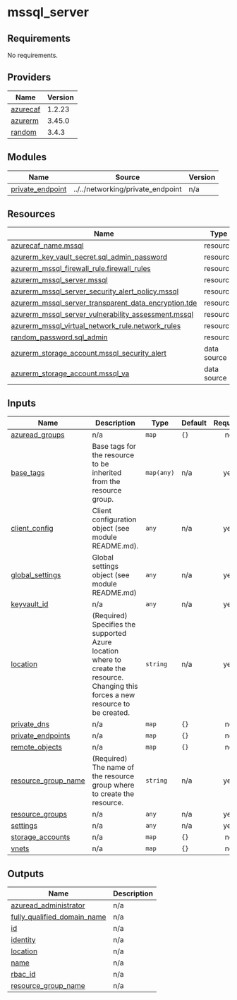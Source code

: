 # mssql_server

<!-- BEGINNING OF PRE-COMMIT-TERRAFORM DOCS HOOK -->
## Requirements

No requirements.

## Providers

| Name | Version |
|------|---------|
| <a name="provider_azurecaf"></a> [azurecaf](#provider\_azurecaf) | 1.2.23 |
| <a name="provider_azurerm"></a> [azurerm](#provider\_azurerm) | 3.45.0 |
| <a name="provider_random"></a> [random](#provider\_random) | 3.4.3 |

## Modules

| Name | Source | Version |
|------|--------|---------|
| <a name="module_private_endpoint"></a> [private\_endpoint](#module\_private\_endpoint) | ../../networking/private_endpoint | n/a |

## Resources

| Name | Type |
|------|------|
| [azurecaf_name.mssql](https://registry.terraform.io/providers/aztfmod/azurecaf/latest/docs/resources/name) | resource |
| [azurerm_key_vault_secret.sql_admin_password](https://registry.terraform.io/providers/hashicorp/azurerm/latest/docs/resources/key_vault_secret) | resource |
| [azurerm_mssql_firewall_rule.firewall_rules](https://registry.terraform.io/providers/hashicorp/azurerm/latest/docs/resources/mssql_firewall_rule) | resource |
| [azurerm_mssql_server.mssql](https://registry.terraform.io/providers/hashicorp/azurerm/latest/docs/resources/mssql_server) | resource |
| [azurerm_mssql_server_security_alert_policy.mssql](https://registry.terraform.io/providers/hashicorp/azurerm/latest/docs/resources/mssql_server_security_alert_policy) | resource |
| [azurerm_mssql_server_transparent_data_encryption.tde](https://registry.terraform.io/providers/hashicorp/azurerm/latest/docs/resources/mssql_server_transparent_data_encryption) | resource |
| [azurerm_mssql_server_vulnerability_assessment.mssql](https://registry.terraform.io/providers/hashicorp/azurerm/latest/docs/resources/mssql_server_vulnerability_assessment) | resource |
| [azurerm_mssql_virtual_network_rule.network_rules](https://registry.terraform.io/providers/hashicorp/azurerm/latest/docs/resources/mssql_virtual_network_rule) | resource |
| [random_password.sql_admin](https://registry.terraform.io/providers/hashicorp/random/latest/docs/resources/password) | resource |
| [azurerm_storage_account.mssql_security_alert](https://registry.terraform.io/providers/hashicorp/azurerm/latest/docs/data-sources/storage_account) | data source |
| [azurerm_storage_account.mssql_va](https://registry.terraform.io/providers/hashicorp/azurerm/latest/docs/data-sources/storage_account) | data source |

## Inputs

| Name | Description | Type | Default | Required |
|------|-------------|------|---------|:--------:|
| <a name="input_azuread_groups"></a> [azuread\_groups](#input\_azuread\_groups) | n/a | `map` | `{}` | no |
| <a name="input_base_tags"></a> [base\_tags](#input\_base\_tags) | Base tags for the resource to be inherited from the resource group. | `map(any)` | n/a | yes |
| <a name="input_client_config"></a> [client\_config](#input\_client\_config) | Client configuration object (see module README.md). | `any` | n/a | yes |
| <a name="input_global_settings"></a> [global\_settings](#input\_global\_settings) | Global settings object (see module README.md) | `any` | n/a | yes |
| <a name="input_keyvault_id"></a> [keyvault\_id](#input\_keyvault\_id) | n/a | `any` | n/a | yes |
| <a name="input_location"></a> [location](#input\_location) | (Required) Specifies the supported Azure location where to create the resource. Changing this forces a new resource to be created. | `string` | n/a | yes |
| <a name="input_private_dns"></a> [private\_dns](#input\_private\_dns) | n/a | `map` | `{}` | no |
| <a name="input_private_endpoints"></a> [private\_endpoints](#input\_private\_endpoints) | n/a | `map` | `{}` | no |
| <a name="input_remote_objects"></a> [remote\_objects](#input\_remote\_objects) | n/a | `map` | `{}` | no |
| <a name="input_resource_group_name"></a> [resource\_group\_name](#input\_resource\_group\_name) | (Required) The name of the resource group where to create the resource. | `string` | n/a | yes |
| <a name="input_resource_groups"></a> [resource\_groups](#input\_resource\_groups) | n/a | `any` | n/a | yes |
| <a name="input_settings"></a> [settings](#input\_settings) | n/a | `any` | n/a | yes |
| <a name="input_storage_accounts"></a> [storage\_accounts](#input\_storage\_accounts) | n/a | `map` | `{}` | no |
| <a name="input_vnets"></a> [vnets](#input\_vnets) | n/a | `map` | `{}` | no |

## Outputs

| Name | Description |
|------|-------------|
| <a name="output_azuread_administrator"></a> [azuread\_administrator](#output\_azuread\_administrator) | n/a |
| <a name="output_fully_qualified_domain_name"></a> [fully\_qualified\_domain\_name](#output\_fully\_qualified\_domain\_name) | n/a |
| <a name="output_id"></a> [id](#output\_id) | n/a |
| <a name="output_identity"></a> [identity](#output\_identity) | n/a |
| <a name="output_location"></a> [location](#output\_location) | n/a |
| <a name="output_name"></a> [name](#output\_name) | n/a |
| <a name="output_rbac_id"></a> [rbac\_id](#output\_rbac\_id) | n/a |
| <a name="output_resource_group_name"></a> [resource\_group\_name](#output\_resource\_group\_name) | n/a |
<!-- END OF PRE-COMMIT-TERRAFORM DOCS HOOK -->
